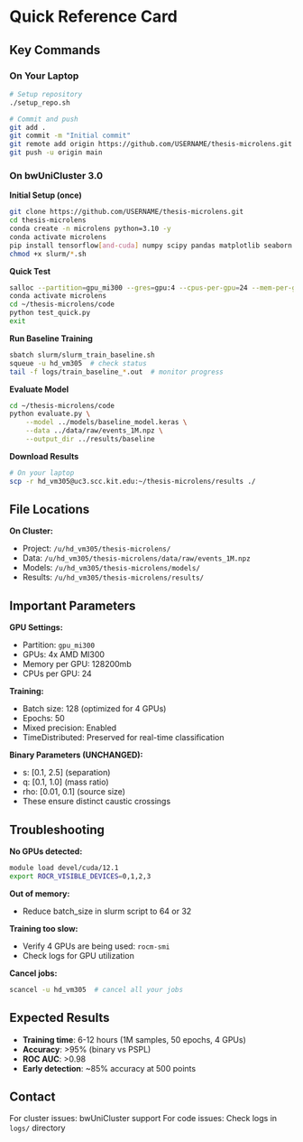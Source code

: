 # Quick Reference Card

## Key Commands

### On Your Laptop
```bash
# Setup repository
./setup_repo.sh

# Commit and push
git add .
git commit -m "Initial commit"
git remote add origin https://github.com/USERNAME/thesis-microlens.git
git push -u origin main
```

### On bwUniCluster 3.0

**Initial Setup (once)**
```bash
git clone https://github.com/USERNAME/thesis-microlens.git
cd thesis-microlens
conda create -n microlens python=3.10 -y
conda activate microlens
pip install tensorflow[and-cuda] numpy scipy pandas matplotlib seaborn scikit-learn tqdm VBMicrolensing
chmod +x slurm/*.sh
```

**Quick Test**
```bash
salloc --partition=gpu_mi300 --gres=gpu:4 --cpus-per-gpu=24 --mem-per-gpu=128200mb --time=4:00:00
conda activate microlens
cd ~/thesis-microlens/code
python test_quick.py
exit
```

**Run Baseline Training**
```bash
sbatch slurm/slurm_train_baseline.sh
squeue -u hd_vm305  # check status
tail -f logs/train_baseline_*.out  # monitor progress
```

**Evaluate Model**
```bash
cd ~/thesis-microlens/code
python evaluate.py \
    --model ../models/baseline_model.keras \
    --data ../data/raw/events_1M.npz \
    --output_dir ../results/baseline
```

**Download Results**
```bash
# On your laptop
scp -r hd_vm305@uc3.scc.kit.edu:~/thesis-microlens/results ./
```

## File Locations

**On Cluster:**
- Project: `/u/hd_vm305/thesis-microlens/`
- Data: `/u/hd_vm305/thesis-microlens/data/raw/events_1M.npz`
- Models: `/u/hd_vm305/thesis-microlens/models/`
- Results: `/u/hd_vm305/thesis-microlens/results/`

## Important Parameters

**GPU Settings:**
- Partition: `gpu_mi300`
- GPUs: 4x AMD MI300
- Memory per GPU: 128200mb
- CPUs per GPU: 24

**Training:**
- Batch size: 128 (optimized for 4 GPUs)
- Epochs: 50
- Mixed precision: Enabled
- TimeDistributed: Preserved for real-time classification

**Binary Parameters (UNCHANGED):**
- s: [0.1, 2.5] (separation)
- q: [0.1, 1.0] (mass ratio)
- rho: [0.01, 0.1] (source size)
- These ensure distinct caustic crossings

## Troubleshooting

**No GPUs detected:**
```bash
module load devel/cuda/12.1
export ROCR_VISIBLE_DEVICES=0,1,2,3
```

**Out of memory:**
- Reduce batch_size in slurm script to 64 or 32

**Training too slow:**
- Verify 4 GPUs are being used: `rocm-smi`
- Check logs for GPU utilization

**Cancel jobs:**
```bash
scancel -u hd_vm305  # cancel all your jobs
```

## Expected Results

- **Training time**: 6-12 hours (1M samples, 50 epochs, 4 GPUs)
- **Accuracy**: >95% (binary vs PSPL)
- **ROC AUC**: >0.98
- **Early detection**: ~85% accuracy at 500 points

## Contact

For cluster issues: bwUniCluster support
For code issues: Check logs in `logs/` directory
